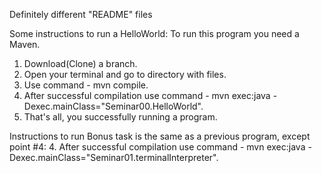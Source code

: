 Definitely different "README" files

Some instructions to run a HelloWorld:
To run this program you need a Maven.

1. Download(Clone) a branch.
2. Open your terminal and go to directory with files.
3. Use command - mvn compile.
4. After successful compilation use command - mvn exec:java -Dexec.mainClass="Seminar00.HelloWorld".
5. That's all, you successfully running a program.

Instructions to run Bonus task is the same as a previous program, except point #4:
4. After successful compilation use command - mvn exec:java -Dexec.mainClass="Seminar01.terminalInterpreter".
